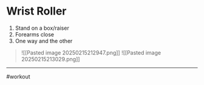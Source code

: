 # Wrist Roller
1. Stand on a box/raiser
2. Forearms close
3. One way and the other
>![[Pasted image 20250215212947.png]]
>![[Pasted image 20250215213029.png]]
---
#workout 